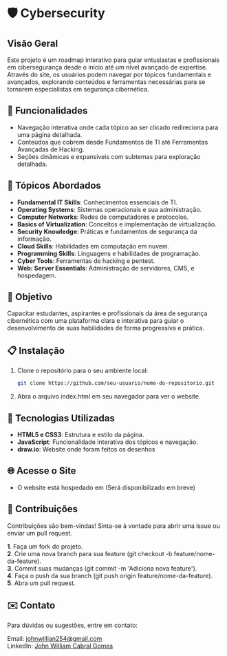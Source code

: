 # 🛡️ Cybersecurity 

## Visão Geral
Este projeto é um roadmap interativo para guiar entusiastas e profissionais em cibersegurança desde o início até um nível avançado de expertise. Através do site, os usuários podem navegar por tópicos fundamentais e avançados, explorando conteúdos e ferramentas necessárias para se tornarem especialistas em segurança cibernética.

## 🚀 Funcionalidades
- Navegação interativa onde cada tópico ao ser clicado redireciona para uma página detalhada.
- Conteúdos que cobrem desde Fundamentos de TI até Ferramentas Avançadas de Hacking.
- Seções dinâmicas e expansíveis com subtemas para exploração detalhada.

## 🔧 Tópicos Abordados
- **Fundamental IT Skills**: Conhecimentos essenciais de TI.
- **Operating Systems**: Sistemas operacionais e sua administração.
- **Computer Networks**: Redes de computadores e protocolos.
- **Basics of Virtualization**: Conceitos e implementação de virtualização.
- **Security Knowledge**: Práticas e fundamentos de segurança da informação.
- **Cloud Skills**: Habilidades em computação em nuvem.
- **Programming Skills**: Linguagens e habilidades de programação.
- **Cyber Tools**: Ferramentas de hacking e pentest.
- **Web: Server Essentials**: Administração de servidores, CMS, e hospedagem.

## 🎯 Objetivo
Capacitar estudantes, aspirantes e profissionais da área de segurança cibernética com uma plataforma clara e interativa para guiar o desenvolvimento de suas habilidades de forma progressiva e prática.

## 📋 Instalação
1. Clone o repositório para o seu ambiente local:
   ```bash
   git clone https://github.com/seu-usuario/nome-do-repositorio.git

2. Abra o arquivo index.html em seu navegador para ver o website.

## 🚧 Tecnologias Utilizadas
- **HTML5 e CSS3**: Estrutura e estilo da página.
- **JavaScript**: Funcionalidade interativa dos tópicos e navegação.
- **draw.io**: Website onde foram feitos os desenhos

## 🌐 Acesse o Site
- O website está hospedado em (Será disponibilizado em breve)

## 🤝 Contribuições
Contribuições são bem-vindas! Sinta-se à vontade para abrir uma issue ou enviar um pull request.

**1**. Faça um fork do projeto.  
**2**. Crie uma nova branch para sua feature (git checkout -b feature/nome-da-feature).  
**3**. Commit suas mudanças (git commit -m 'Adiciona nova feature').  
**4**. Faça o push da sua branch (git push origin feature/nome-da-feature).  
**5**. Abra um pull request.

## ✉️ Contato
Para dúvidas ou sugestões, entre em contato:

Email: johnwillian254@gmail.com  
LinkedIn: [John William Cabral Gomes](https://www.linkedin.com/in/john-william-cabral-gomes-031389234/)

